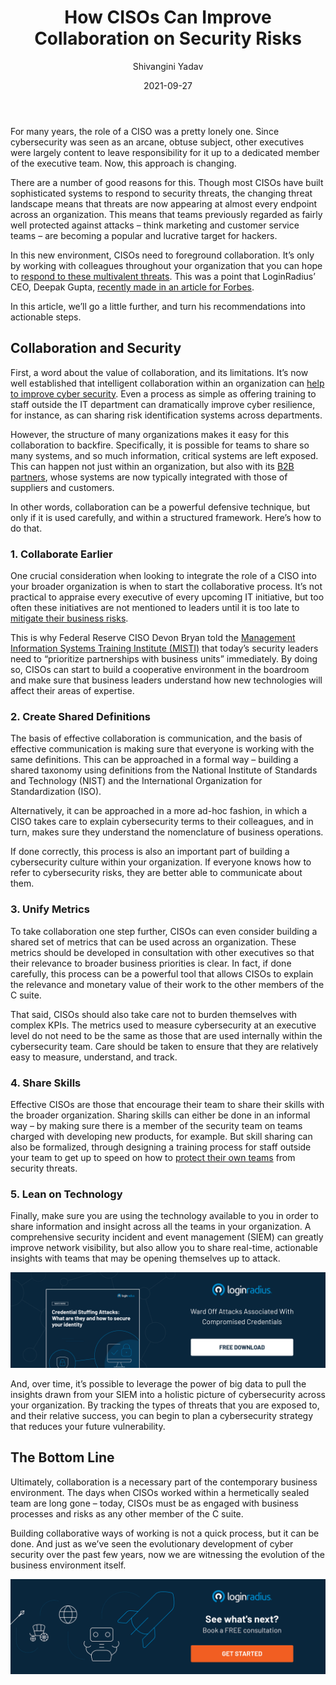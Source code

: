 ﻿---
title: "How CISOs Can Improve Collaboration on Security Risks"
date: "2021-09-27"
coverImage: "ciso-cover-image.jpg"
category: ["loginradius"]
featured: false 
author: "Shivangini Yadav"
description: "It no longer makes sense to think of security as a single system, because there are so many different layers, and so many different points of entry. This blog explains how  CISOs can respond to these multivalent threats across an organization."
metadescription: "Cybersecurity is a complex and dynamic task. This blog explains how CISOs can work to develop a collaborative risk management culture across an organization."
metatitle: "How CISOs Can Improve Security Risk Collaboration"
---

For many years, the role of a CISO was a pretty lonely one. Since cybersecurity was seen as an arcane, obtuse subject, other executives were largely content to leave responsibility for it up to a dedicated member of the executive team. Now, this approach is changing.


There are a number of good reasons for this. Though most CISOs have built sophisticated systems to respond to security threats, the changing threat landscape means that threats are now appearing at almost every endpoint across an organization. This means that teams previously regarded as fairly well protected against attacks – think marketing and customer service teams – are becoming a popular and lucrative target for hackers.

  

In this new environment, CISOs need to foreground collaboration. It’s only by working with colleagues throughout your organization that you can hope to [respond to these multivalent threats](https://www.loginradius.com/blog/start-with-identity/5-ways-to-handle-a-data-breach/). This was a point that LoginRadius’ CEO, Deepak Gupta, [recently made in an article for Forbes](https://www.forbes.com/sites/forbestechcouncil/2021/08/17/the-role-of-a-ciso-in-building-a-modern-cybersecurity-culture/?sh=1e54482725e3).

  

In this article, we’ll go a little further, and turn his recommendations into actionable steps.

## Collaboration and Security

First, a word about the value of collaboration, and its limitations. It’s now well established that intelligent collaboration within an organization can [help to improve cyber security](https://restoreprivacy.com/cyber-security-statistics-2020/). Even a process as simple as offering training to staff outside the IT department can dramatically improve cyber resilience, for instance, as can sharing risk identification systems across departments.

  

However, the structure of many organizations makes it easy for this collaboration to backfire. Specifically, it is possible for teams to share so many systems, and so much information, critical systems are left exposed. This can happen not just within an organization, but also with its [B2B partners](https://www.financestrategists.com/finance-terms/b2b), whose systems are now typically integrated with those of suppliers and customers.

  

In other words, collaboration can be a powerful defensive technique, but only if it is used carefully, and within a structured framework. Here’s how to do that.

  
### 1. Collaborate Earlier
    

One crucial consideration when looking to integrate the role of a CISO into your broader organization is when to start the collaborative process. It’s not practical to appraise every executive of every upcoming IT initiative, but too often these initiatives are not mentioned to leaders until it is too late to [mitigate their business risks](https://www.loginradius.com/blog/start-with-identity/7-web-app-sec-threats/).

  

This is why Federal Reserve CISO Devon Bryan told the [Management Information Systems Training Institute (MISTI)](https://misti.com/infosec-insider/the-art-of-aligning-security-goals-with-business-goals) that today’s security leaders need to “prioritize partnerships with business units” immediately. By doing so, CISOs can start to build a cooperative environment in the boardroom and make sure that business leaders understand how new technologies will affect their areas of expertise.

### 2. Create Shared Definitions
    

The basis of effective collaboration is communication, and the basis of effective communication is making sure that everyone is working with the same definitions. This can be approached in a formal way – building a shared taxonomy using definitions from the National Institute of Standards and Technology (NIST) and the International Organization for Standardization (ISO).

  

Alternatively, it can be approached in a more ad-hoc fashion, in which a CISO takes care to explain cybersecurity terms to their colleagues, and in turn, makes sure they understand the nomenclature of business operations.

  

If done correctly, this process is also an important part of building a cybersecurity culture within your organization. If everyone knows how to refer to cybersecurity risks, they are better able to communicate about them.

  

 ### 3. Unify Metrics
    

To take collaboration one step further, CISOs can even consider building a shared set of metrics that can be used across an organization. These metrics should be developed in consultation with other executives so that their relevance to broader business priorities is clear. In fact, if done carefully, this process can be a powerful tool that allows CISOs to explain the relevance and monetary value of their work to the other members of the C suite.

  

That said, CISOs should also take care not to burden themselves with complex KPIs. The metrics used to measure cybersecurity at an executive level do not need to be the same as those that are used internally within the cybersecurity team. Care should be taken to ensure that they are relatively easy to measure, understand, and track.

### 4. Share Skills
    

Effective CISOs are those that encourage their team to share their skills with the broader organization. Sharing skills can either be done in an informal way – by making sure there is a member of the security team on teams charged with developing new products, for example. But skill sharing can also be formalized, through designing a training process for staff outside your team to get up to speed on how to [protect their own teams](https://www.loginradius.com/blog/start-with-identity/data-security-best-practices/) from security threats.

  

### 5. Lean on Technology
    

Finally, make sure you are using the technology available to you in order to share information and insight across all the teams in your organization. A comprehensive security incident and event management (SIEM) can greatly improve network visibility, but also allow you to share real-time, actionable insights with teams that may be opening themselves up to attack.

[![credential-stuffing](credential-stuffing.png)](https://www.loginradius.com/resource/understanding-credential-stuffing-attacks-whitepaper)  

And, over time, it’s possible to leverage the power of big data to pull the insights drawn from your SIEM into a holistic picture of cybersecurity across your organization. By tracking the types of threats that you are exposed to, and their relative success, you can begin to plan a cybersecurity strategy that reduces your future vulnerability.

## The Bottom Line
    

Ultimately, collaboration is a necessary part of the contemporary business environment. The days when CISOs worked within a hermetically sealed team are long gone – today, CISOs must be as engaged with business processes and risks as any other member of the C suite.

  

Building collaborative ways of working is not a quick process, but it can be done. And just as we’ve seen the evolutionary development of cyber security over the past few years, now we are witnessing the evolution of the business environment itself.

[![book-a-demo-Consultation](book-a-demo.png)](https://www.loginradius.com/book-a-demo/)